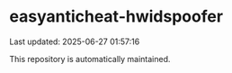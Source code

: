 # easyanticheat-hwidspoofer

Last updated: 2025-06-27 01:57:16

This repository is automatically maintained.

